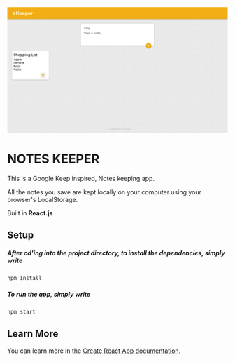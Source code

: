 
<img src="https://github.com/SuneelKM/Note-keeper-React/blob/master/screenshot/notes.png">

# NOTES KEEPER


This is a Google Keep inspired, Notes keeping app.
<p>All the notes you save are kept locally on your computer using your browser's LocalStorage.</p>



Built in <b>React.js</b>


## Setup
  ##### After cd'ing into the project directory, to install the dependencies, simply write
```bash
npm install
```

  ##### To run the app, simply write
```bash
npm start
```

## Learn More

You can learn more in the [Create React App documentation](https://create-react-app.dev/docs/getting-started/).

